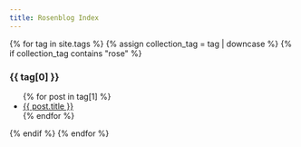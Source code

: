```yaml
---
title: Rosenblog Index
---
```


{% for tag in site.tags %}
  {% assign collection_tag = tag | downcase %}
  {% if collection_tag contains "rose" %}
  <h3>{{ tag[0] }}</h3>
  <ul>
    {% for post in tag[1] %}
      <li><a href="{{ post.url }}">{{ post.title }}</a></li>
    {% endfor %}
  </ul>
  {% endif %}
{% endfor %}
